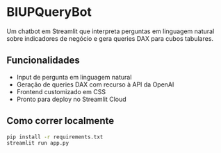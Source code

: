# BIUPQueryBot

Um chatbot em Streamlit que interpreta perguntas em linguagem natural sobre indicadores de negócio e gera queries DAX para cubos tabulares.

## Funcionalidades

- Input de pergunta em linguagem natural
- Geração de queries DAX com recurso à API da OpenAI
- Frontend customizado em CSS
- Pronto para deploy no Streamlit Cloud

## Como correr localmente

```bash
pip install -r requirements.txt
streamlit run app.py
```
